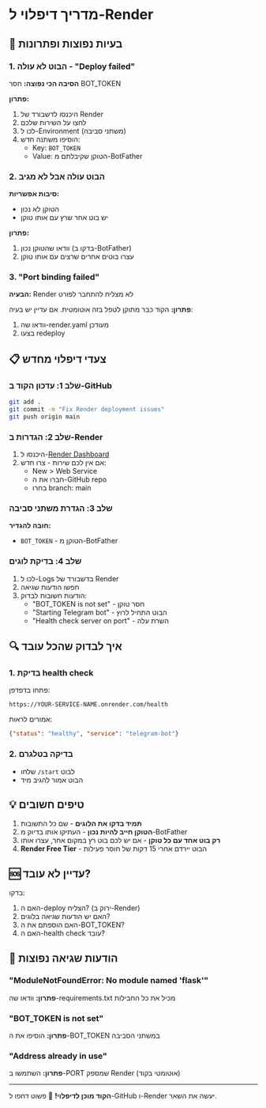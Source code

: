# מדריך דיפלוי ל-Render

## 🚨 בעיות נפוצות ופתרונות

### 1. הבוט לא עולה - "Deploy failed"
**הסיבה הכי נפוצה:** חסר BOT_TOKEN

**פתרון:**
1. היכנסו לדשבורד של Render
2. לחצו על השירות שלכם
3. לכו ל-Environment (משתני סביבה)
4. הוסיפו משתנה חדש:
   - Key: `BOT_TOKEN`
   - Value: הטוקן שקיבלתם מ-BotFather

### 2. הבוט עולה אבל לא מגיב
**סיבות אפשריות:**
- הטוקן לא נכון
- יש בוט אחר שרץ עם אותו טוקן

**פתרון:**
1. וודאו שהטוקן נכון (בדקו ב-BotFather)
2. עצרו בוטים אחרים שרצים עם אותו טוקן

### 3. "Port binding failed"
**הבעיה:** Render לא מצליח להתחבר לפורט

**פתרון:**
הקוד כבר מתוקן לטפל בזה אוטומטית. אם עדיין יש בעיה:
1. וודאו שה-render.yaml מעודכן
2. בצעו redeploy

## 📋 צעדי דיפלוי מחדש

### שלב 1: עדכון הקוד ב-GitHub
```bash
git add .
git commit -m "Fix Render deployment issues"
git push origin main
```

### שלב 2: הגדרות ב-Render
1. היכנסו ל-[Render Dashboard](https://dashboard.render.com)
2. אם אין לכם שירות - צרו חדש:
   - New > Web Service
   - חברו את ה-GitHub repo
   - בחרו branch: main

### שלב 3: הגדרת משתני סביבה
**חובה להגדיר:**
- `BOT_TOKEN` - הטוקן מ-BotFather

### שלב 4: בדיקת לוגים
1. לכו ל-Logs בדשבורד של Render
2. חפשו הודעות שגיאה
3. הודעות חשובות לבדוק:
   - "BOT_TOKEN is not set" - חסר טוקן
   - "Starting Telegram bot" - הבוט התחיל לרוץ
   - "Health check server on port" - השרת עלה

## 🔍 איך לבדוק שהכל עובד

### 1. בדיקת health check
פתחו בדפדפן:
```
https://YOUR-SERVICE-NAME.onrender.com/health
```
אמורים לראות:
```json
{"status": "healthy", "service": "telegram-bot"}
```

### 2. בדיקה בטלגרם
- שלחו `/start` לבוט
- הבוט אמור להגיב מיד

## 💡 טיפים חשובים

1. **תמיד בדקו את הלוגים** - שם כל התשובות
2. **הטוקן חייב להיות נכון** - העתיקו אותו בדיוק מ-BotFather
3. **רק בוט אחד עם כל טוקן** - אם יש לכם בוט רץ במקום אחר, עצרו אותו
4. **Render Free Tier** - הבוט יירדם אחרי 15 דקות של חוסר פעילות

## 🆘 עדיין לא עובד?

בדקו:
1. האם ה-deploy הצליח? (ירוק ב-Render)
2. האם יש הודעות שגיאה בלוגים?
3. האם הוספתם את ה-BOT_TOKEN?
4. האם ה-health check עובד?

## 📝 הודעות שגיאה נפוצות

### "ModuleNotFoundError: No module named 'flask'"
**פתרון:** וודאו שה-requirements.txt מכיל את כל החבילות

### "BOT_TOKEN is not set"
**פתרון:** הוסיפו את ה-BOT_TOKEN במשתני הסביבה

### "Address already in use"
**פתרון:** השתמשו ב-PORT שמספק Render (אוטומטי בקוד)

---

**הקוד מוכן לדיפלוי!** 🚀
פשוט דחפו ל-GitHub ו-Render יעשה את השאר.